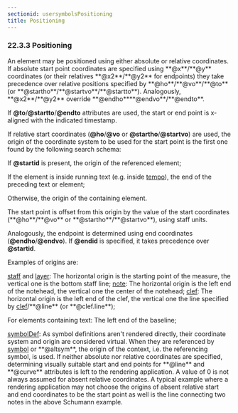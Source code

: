 ```yaml
---
sectionid: usersymbolsPositioning
title: Positioning
---
```



<h3 id="usersymbolsPositioning">
   <span class="headingNumber">22.3.3</span>
   <span class="head">Positioning</span>
</h3>
An element may be positioned using either absolute or relative coordinates. If absolute
start point coordinates are specified using **@x**/**@y** coordinates (or their
relatives **@x2**/**@y2** for endpoints) they take precedence over relative
positions specified by **@ho**/**@vo**/**@to** (or
**@startho**/**@startvo**/**@startto**). Analogously,
**@x2**/**@y2** override
**@endho****@endvo**/**@endto**.

If **@to**/**@startto**/**@endto** attributes are used, the start or end
point is x-aligned with the indicated timestamp.

If relative start coordinates (**@ho**/**@vo** or
**@startho**/**@startvo**) are used, the origin of the coordinate system to be
used for the start point is the first one found by the following search schema:


<span class="list">
   
   <span class="item">If **@startid** is present, the origin of the referenced element;</span>
   
   <span class="item">If the element is inside running text (e.g. inside 
      <a class="link_odd_elementSpec" href="/v3/elements/tempo">tempo</a>), the
      end of the preceding text or element;
   </span>
   
   <span class="item">Otherwise, the origin of the containing element.</span>
   
</span>
The start point is offset from this origin by the value of the start coordinates
(**@ho**/**@vo** or **@startho**/**@startvo**), using staff
units.

Analogously, the endpoint is determined using end coordinates
(**@endho**/**@endvo**). If **@endid** is specified, it takes precedence
over **@startid**.

Examples of origins are:


<span class="list">
   
   <span class="item">
      <a class="link_odd_elementSpec" href="/v3/elements/staff">staff</a> and 
      <a class="link_odd_elementSpec" href="/v3/elements/layer">layer</a>: The horizontal origin is
      the starting point of the measure, the vertical one is the bottom staff line;
   </span>
   
   <span class="item">
      <a class="link_odd_elementSpec" href="/v3/elements/note">note</a>: The horizontal origin is the left end of the notehead, the
      vertical one the center of the notehead;
   </span>
   
   <span class="item">
      <a class="link_odd_elementSpec" href="/v3/elements/clef">clef</a>: The horizontal origin is the left end of the clef, the
      vertical one the line specified by 
      <a class="link_odd_elementSpec" href="/v3/elements/clef">clef</a>/**@line** (or
      **@clef.line**);
   </span>
   
   <span class="item">For elements containing text: The left end of the baseline;</span>
   
   <span class="item">
      <a class="link_odd_elementSpec" href="/v3/elements/symbolDef">symbolDef</a>: As symbol definitions aren't rendered directly, their
      coordinate system and origin are considered virtual. When they are referenced by 
      <a class="link_odd_elementSpec" href="/v3/elements/symbol">symbol</a> or **@altsym**, the origin of the context, i.e. the
      referencing symbol, is used.
   </span>
   
</span>
If neither absolute nor relative coordinates are specified, determining visually suitable
start and end points for **@line** and **@curve** attributes is left to the
rendering application. A value of 0 is not always assumed for absent relative coordinates.
A
typical example where a rendering application may not choose the origins of absent
relative
start and end coordinates to be the start point as well is the line connecting two
notes in
the above 
<span class="ref">Schumann example</span>.

